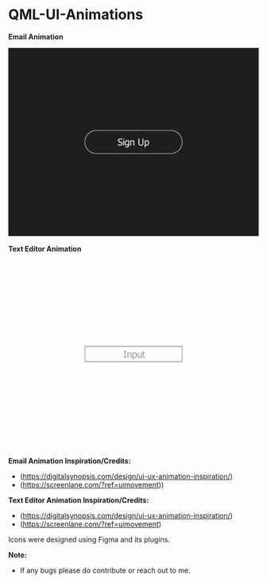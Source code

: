 # QML-UI-Animations

**Email Animation**
<p align="center">
<img src="https://github.com/ShrinidhiUpadhyaya/QML-UI-Animations/blob/main/EmailAnimation/EmailAnimation.gif" />
</p>

**Text Editor Animation**
<p align="center">
<img src="https://github.com/ShrinidhiUpadhyaya/QML-UI-Animations/blob/main/TextEditorAnimation/TextEditorAnimation.gif" />
</p>

**Email Animation Inspiration/Credits:**
* (https://digitalsynopsis.com/design/ui-ux-animation-inspiration/)
* (https://screenlane.com/?ref=uimovement))

**Text Editor Animation Inspiration/Credits:**
* (https://digitalsynopsis.com/design/ui-ux-animation-inspiration/)
* (https://screenlane.com/?ref=uimovement)

<p>
Icons were designed using Figma and its plugins.
</p>

**Note:**
* If any bugs please do contribute or reach out to me.
